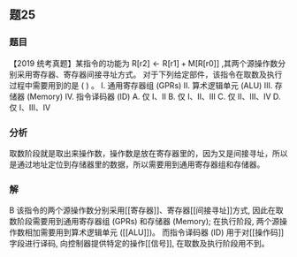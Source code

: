 ## 题25
### 题目
【2019 统考真题】某指令的功能为 $\mathrm{R}\lbrack {\mathrm{r}2}\rbrack \leftarrow \mathrm{R}\lbrack {\mathrm{r}1}\rbrack + \mathrm{M}\lbrack {\mathrm{R}\lbrack {\mathrm{r}0}\rbrack }\rbrack$ ,其两个源操作数分别采用寄存器、寄存器间接寻址方式。
对于下列给定部件，该指令在取数及执行过程中需要用到的是 ( ) 。
I. 通用寄存器组 (GPRs) 
II. 算术逻辑单元 (ALU)
III. 存储器 (Memory)
IV. 指令译码器 (ID)
A. 仅 I、II 
B. 仅 I、II、III 
C. 仅 II、III、IV 
D. 仅 I、III、IV
### 分析
取数阶段就是取出来操作数，操作数是放在寄存器里的，因为又是间接寻址，所以是通过地址定位到存储器里的数据，所以需要用到通用寄存器组和存储器。
### 解
B
该指令的两个源操作数分别采用[[寄存器]]、寄存器[[间接寻址]]方式, 因此在取数阶段需要用到通用寄存器组 (GPRs) 和存储器 (Memory);
在执行阶段, 两个源操作数相加需要用到算术逻辑单元 ([[ALU]])。
而指令译码器 (ID) 用于对[[操作码]]字段进行译码, 向控制器提供特定的操作[[信号]], 在取数及执行阶段用不到。